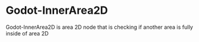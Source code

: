 # Godot-InnerArea2D
Godot-InnerArea2D is area 2D node that is checking if another area is fully inside of area 2D
